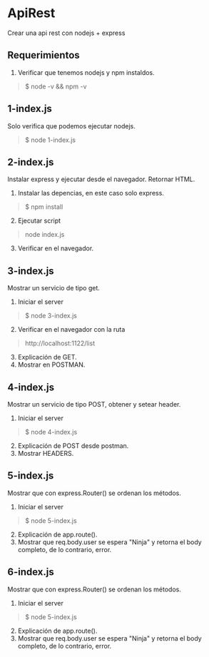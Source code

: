 # ApiRest
Crear una api rest con nodejs + express

## Requerimientos
1) Verificar que tenemos nodejs y npm instaldos. 
  > $ node -v && npm -v


## 1-index.js
Solo verifica que podemos ejecutar nodejs. 
  > $ node 1-index.js

## 2-index.js
  Instalar express y ejecutar desde el navegador. Retornar HTML.

  1) Instalar las depencias, en este caso solo express.
  > $ npm install
  2) Ejecutar script
  > node index.js
  3) Verificar en el navegador.

## 3-index.js
  Mostrar un servicio de tipo get.

  1) Iniciar el server
  > $ node 3-index.js
  2) Verificar en el navegador con la ruta
  > http://localhost:1122/list
  3) Explicación de GET.
  4) Mostrar en POSTMAN.

## 4-index.js
  Mostrar un servicio de tipo POST, obtener y setear header.

  1) Iniciar el server
  > $ node 4-index.js
  2) Explicación de POST desde postman.
  3) Mostrar HEADERS.

## 5-index.js
  Mostrar que con express.Router() se ordenan los métodos.

  1) Iniciar el server
  > $ node 5-index.js
  2) Explicación de app.route().
  3) Mostrar que req.body.user se espera "Ninja" y retorna el body completo, de lo contrario, error.

## 6-index.js
  Mostrar que con express.Router() se ordenan los métodos.

  1) Iniciar el server
  > $ node 5-index.js
  2) Explicación de app.route().
  3) Mostrar que req.body.user se espera "Ninja" y retorna el body completo, de lo contrario, error.